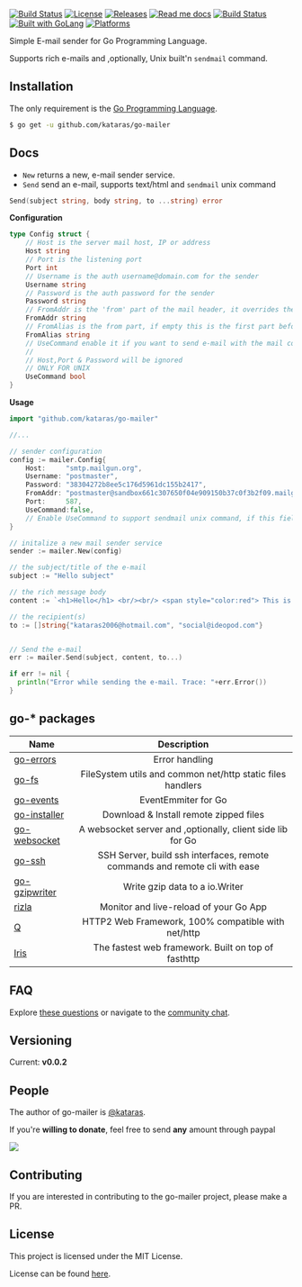 <a href="https://travis-ci.org/kataras/go-mailer"><img src="https://img.shields.io/travis/kataras/go-mailer.svg?style=flat-square" alt="Build Status"></a>
<a href="https://github.com/kataras/go-mailer/blob/master/LICENSE"><img src="https://img.shields.io/badge/%20license-MIT%20%20License%20-E91E63.svg?style=flat-square" alt="License"></a>
<a href="https://github.com/kataras/go-mailer/releases"><img src="https://img.shields.io/badge/%20release%20-%20v0.0.2-blue.svg?style=flat-square" alt="Releases"></a>
<a href="#docs"><img src="https://img.shields.io/badge/%20docs-reference-5272B4.svg?style=flat-square" alt="Read me docs"></a>
<a href="https://kataras.rocket.chat/channel/go-mailer"><img src="https://img.shields.io/badge/%20community-chat-00BCD4.svg?style=flat-square" alt="Build Status"></a>
<a href="https://golang.org"><img src="https://img.shields.io/badge/powered_by-Go-3362c2.svg?style=flat-square" alt="Built with GoLang"></a>
<a href="#"><img src="https://img.shields.io/badge/platform-Any--OS-yellow.svg?style=flat-square" alt="Platforms"></a>


Simple E-mail sender for Go Programming Language.

Supports rich e-mails and ,optionally, Unix built'n  `sendmail` command.

Installation
------------
The only requirement is the [Go Programming Language](https://golang.org/dl).

```bash
$ go get -u github.com/kataras/go-mailer
```


Docs
------------

- `New` returns a new, e-mail sender service.
- `Send` send an e-mail, supports text/html and `sendmail` unix command
```go
Send(subject string, body string, to ...string) error
```

**Configuration**

```go
type Config struct {
    // Host is the server mail host, IP or address
    Host string
    // Port is the listening port
    Port int
    // Username is the auth username@domain.com for the sender
    Username string
    // Password is the auth password for the sender
    Password string
    // FromAddr is the 'from' part of the mail header, it overrides the username
    FromAddr string
    // FromAlias is the from part, if empty this is the first part before @ from the Username field
    FromAlias string
    // UseCommand enable it if you want to send e-mail with the mail command  instead of smtp
    //
    // Host,Port & Password will be ignored
    // ONLY FOR UNIX
    UseCommand bool
}

```

**Usage**

```go
import "github.com/kataras/go-mailer"

//...

// sender configuration
config := mailer.Config{
    Host:     "smtp.mailgun.org",
    Username: "postmaster",
    Password: "38304272b8ee5c176d5961dc155b2417",
    FromAddr: "postmaster@sandbox661c307650f04e909150b37c0f3b2f09.mailgun.org",
    Port:     587,
    UseCommand:false,
    // Enable UseCommand to support sendmail unix command, if this field is true then Host, Username, Password and Port are not required, because these info already exists in your local sendmail configuration
}

// initalize a new mail sender service
sender := mailer.New(config)

// the subject/title of the e-mail
subject := "Hello subject"

// the rich message body
content := `<h1>Hello</h1> <br/><br/> <span style="color:red"> This is the rich message body </span>`

// the recipient(s)
to := []string{"kataras2006@hotmail.com", "social@ideopod.com"}


// Send the e-mail
err := mailer.Send(subject, content, to...)

if err != nil {
  println("Error while sending the e-mail. Trace: "+err.Error())
}

```

go-* packages
------------

| Name        | Description           
| ------------------|:---------------------:|
| [go-errors](https://github.com/kataras/go-errors)      | Error handling
| [go-fs](https://github.com/kataras/go-fs)      | FileSystem utils and common net/http static files handlers  
| [go-events](https://github.com/kataras/go-events) | EventEmmiter for Go
| [go-installer](https://github.com/kataras/go-installer) | Download & Install remote zipped files
| [go-websocket](https://github.com/kataras/go-errors) | A websocket server and ,optionally, client side lib  for Go
| [go-ssh](https://github.com/kataras/go-ssh) | SSH Server, build ssh interfaces, remote commands and remote cli with ease
| [go-gzipwriter](https://github.com/kataras/go-gzipwriter) | Write gzip data to a io.Writer
| [rizla](https://github.com/kataras/rizla) | Monitor and live-reload of your Go App
| [Q](https://github.com/kataras/q) | HTTP2 Web Framework, 100% compatible with net/http
| [Iris](https://github.com/kataras/iris) | The fastest web framework. Built on top of fasthttp


FAQ
------------
Explore [these questions](https://github.com/kataras/go-mailer/issues?go-mailer=label%3Aquestion) or navigate to the [community chat][Chat].

Versioning
------------

Current: **v0.0.2**



People
------------
The author of go-mailer is [@kataras](https://github.com/kataras).

If you're **willing to donate**, feel free to send **any** amount through paypal

[![](https://www.paypalobjects.com/en_US/i/btn/btn_donateCC_LG.gif)](https://www.paypal.com/cgi-bin/webscr?cmd=_donations&business=kataras2006%40hotmail%2ecom&lc=GR&item_name=Iris%20web%20framework&item_number=iriswebframeworkdonationid2016&currency_code=EUR&bn=PP%2dDonationsBF%3abtn_donateCC_LG%2egif%3aNonHosted)


Contributing
------------
If you are interested in contributing to the go-mailer project, please make a PR.

License
------------

This project is licensed under the MIT License.

License can be found [here](LICENSE).

[Travis Widget]: https://img.shields.io/travis/kataras/go-mailer.svg?style=flat-square
[Travis]: http://travis-ci.org/kataras/go-mailer
[License Widget]: https://img.shields.io/badge/license-MIT%20%20License%20-E91E63.svg?style=flat-square
[License]: https://github.com/kataras/go-mailer/blob/master/LICENSE
[Release Widget]: https://img.shields.io/badge/release-v4.1.1-blue.svg?style=flat-square
[Release]: https://github.com/kataras/go-mailer/releases
[Chat Widget]: https://img.shields.io/badge/community-chat-00BCD4.svg?style=flat-square
[Chat]: https://kataras.rocket.chat/channel/go-mailer
[ChatMain]: https://kataras.rocket.chat/channel/go-mailer
[ChatAlternative]: https://gitter.im/kataras/go-mailer
[Report Widget]: https://img.shields.io/badge/report%20card-A%2B-F44336.svg?style=flat-square
[Report]: http://goreportcard.com/report/kataras/go-mailer
[Documentation Widget]: https://img.shields.io/badge/documentation-reference-5272B4.svg?style=flat-square
[Documentation]: https://www.gitbook.com/book/kataras/go-mailer/details
[Language Widget]: https://img.shields.io/badge/powered_by-Go-3362c2.svg?style=flat-square
[Language]: http://golang.org
[Platform Widget]: https://img.shields.io/badge/platform-Any--OS-gray.svg?style=flat-square
